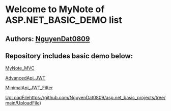 
# Welcome to MyNote of ASP.NET_BASIC_DEMO list

## Authors: [NguyenDat0809](https://github.com/NguyenDat0809)

## Repository includes basic demo below:

[MyNote_MVC](https://github.com/NguyenDat0809/asp.net_basic_projects/tree/main/MyNote_DEMO_ASP.NET_MVC)

[AdvancedApi_JWT](https://github.com/NguyenDat0809/asp.net_basic_projects/tree/main/AdvancedApi)

[MinimalApi_JWT_Filter](https://github.com/NguyenDat0809/asp.net_basic_projects/tree/main/Api_JWT_Filter)

[UpLoadFile](https://github.com/NguyenDat0809/asp.net_basic_projects/tree/main/UploadFile)https://github.com/NguyenDat0809/asp.net_basic_projects/tree/main/UploadFile)
